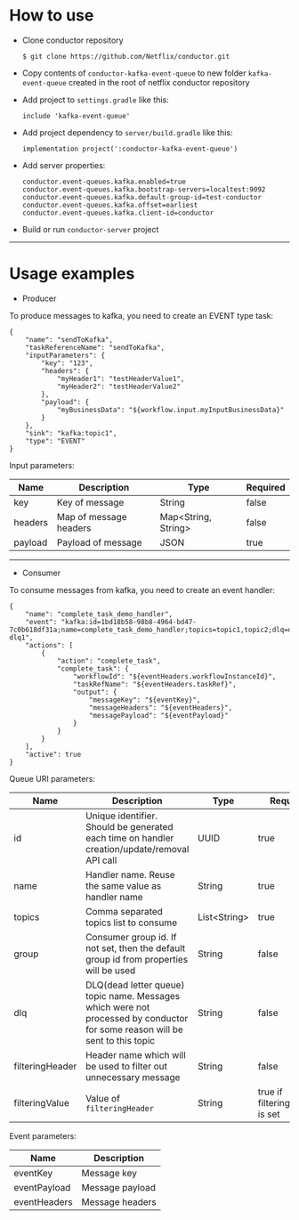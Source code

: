 # How to use

* Clone conductor repository

      $ git clone https://github.com/Netflix/conductor.git

* Copy contents of `conductor-kafka-event-queue` to new folder `kafka-event-queue` created in the root of netflix
  conductor repository
* Add project to `settings.gradle` like this:

      include 'kafka-event-queue'

* Add project dependency to `server/build.gradle` like this:

      implementation project(':conductor-kafka-event-queue')

* Add server properties:

      conductor.event-queues.kafka.enabled=true
      conductor.event-queues.kafka.bootstrap-servers=localtest:9092
      conductor.event-queues.kafka.default-group-id=test-conductor
      conductor.event-queues.kafka.offset=earliest
      conductor.event-queues.kafka.client-id=conductor

* Build or run `conductor-server` project

---

# Usage examples

* Producer

To produce messages to kafka, you need to create an EVENT type task:

    {
        "name": "sendToKafka",
        "taskReferenceName": "sendToKafka",
        "inputParameters": {
            "key": "123",
            "headers": {
                "myHeader1": "testHeaderValue1",
                "myHeader2": "testHeaderValue2"
            },
            "payload": {
                "myBusinessData": "${workflow.input.myInputBusinessData}"
            }
        },
        "sink": "kafka:topic1",
        "type": "EVENT"
    }

Input parameters:

| Name | Description | Type | Required |
|---------|-------------|-------|----------|
| key | Key of message | String | false    |
| headers | Map of message headers | Map<String, String> | false    |
| payload | Payload of message | JSON | true |

---

* Consumer

To consume messages from kafka, you need to create an event handler:

    {
        "name": "complete_task_demo_handler",
        "event": "kafka:id=1bd18b58-98b8-4964-bd47-7c0b618df31a;name=complete_task_demo_handler;topics=topic1,topic2;dlq=demo-dlq1",
        "actions": [
            {
                "action": "complete_task",
                "complete_task": {
                    "workflowId": "${eventHeaders.workflowInstanceId}",
                    "taskRefName": "${eventHeaders.taskRef}",
                    "output": {
                        "messageKey": "${eventKey}",
                        "messageHeaders": "${eventHeaders}",
                        "messagePayload": "${eventPayload}"
                    }
                }
            }
        ],
        "active": true
    }

Queue URI parameters:

| Name  | Description                                                                                                                 | Type          | Required                       |
|-------|-----------------------------------------------------------------------------------------------------------------------------|---------------|--------------------------------|
| id | Unique identifier. Should be generated each time on handler creation/update/removal API call                                | UUID          | true                           |
| name | Handler name. Reuse the same value as handler name                                                                          | String        | true                           |
| topics | Comma separated topics list to consume                                                                                      | List\<String> | true                           |
| group | Consumer group id. If not set, then the default group id from properties will be used                                       | String        | false                          |
| dlq | DLQ(dead letter queue) topic name. Messages which were not processed by conductor for some reason will be sent to this topic | String        | false                          |
| filteringHeader | Header name which will be used to filter out unnecessary message                                                            | String        | false                          |
| filteringValue | Value of `filteringHeader`                                                                                                  | String        | true if filteringHeader is set |

Event parameters:

| Name         | Description |
|--------------|-------------|
| eventKey     | Message key |
| eventPayload | Message payload |
| eventHeaders | Message headers |
